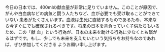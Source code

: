 今日の日本では、400mlの献血量が非常に足りていません。このことが原因で、がんや白血病などの病気と闘う人たちなど、血が必要でも受け取ることができていない
患者がたくさんいます。血液は生死に直結するものであるため、本来なら今すぐにでも確保されるべきです。将来の日本を背負っていく子供たちもいるため、この「献
血」という行為が、日本の未来を助ける行為に少なくとも繋がるはずです。もし、少しでも未来を支えたいという気持ちをお持ちなのであれば、ぜひ参加してくださる
ようお願い申し上げます。
 

